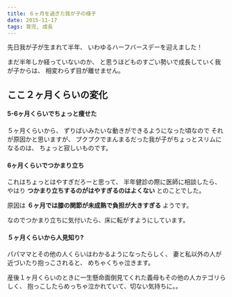 ```yaml
---
title: ６ヶ月を過ぎた我が子の様子
date: 2015-11-17
tags: 育児, 成長
---
```


先日我が子が生まれて半年、
いわゆるハーフバースデーを迎えました！

まだ半年しか経っていないのか、
と思うほどものすごい勢いで成長していく我が子からは、
相変わらず目が離せません。

## ここ２ヶ月くらいの変化

#### 5-6ヶ月くらいでちょっと痩せた

５ヶ月くらいから、
ずりばいみたいな動きができるようになった頃なので
それが原因かと思いますが、
プクプクでまんまるだった我が子がちょっとスリムになるのは、
ちょっと寂しいものです。

#### 6ヶ月くらいでつかまり立ち

これはちょっとはやすぎだろーと思って、
半年健診の際に医師に相談したら、
やはり **つかまり立ちするのがはやすぎるのはよくない**
とのことでした。

原因は **６ヶ月では膝の関節が未成熟で負担が大きすぎる**
ようです。

なのでつかまり立ちに気付いたら、床に転がすようにしています。

#### ５ヶ月くらいから人見知り?

パパママとその他の人くらいはわかるようになったらしく、
妻と私以外の人が近づいたり抱っこされると、
めちゃくちゃ泣きます。

産後１ヶ月くらいのときに一生懸命面倒見てくれた義母もその他の人カテゴリらしく、
抱っこしたらめっちゃ泣かれていて、切ない気持ちに。。

